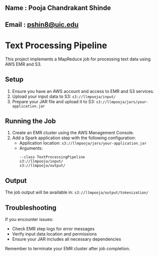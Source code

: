 ## Name : Pooja Chandrakant Shinde
## Email : pshin8@uic.edu

# Text Processing Pipeline

This project implements a MapReduce job for processing text data using AWS EMR and S3.

## Setup

1. Ensure you have an AWS account and access to EMR and S3 services.
2. Upload your input data to S3: `s3://llmpooja/input/`
3. Prepare your JAR file and upload it to S3: `s3://llmpooja/jars/your-application.jar`

## Running the Job

1. Create an EMR cluster using the AWS Management Console.
2. Add a Spark application step with the following configuration:
    - Application location: `s3://llmpooja/jars/your-application.jar`
    - Arguments:
      ```
      --class TextProcessingPipeline
      s3://llmpooja/input/
      s3://llmpooja/output/
      ```

## Output

The job output will be available in: `s3://llmpooja/output/tokenization/`

## Troubleshooting

If you encounter issues:
- Check EMR step logs for error messages
- Verify input data location and permissions
- Ensure your JAR includes all necessary dependencies

Remember to terminate your EMR cluster after job completion.